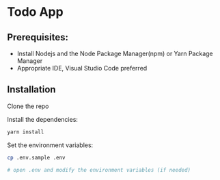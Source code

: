 # Todo App

## Prerequisites:

- Install Nodejs and the Node Package Manager(npm) or Yarn Package Manager
- Appropriate IDE, Visual Studio Code preferred

## Installation

Clone the repo

Install the dependencies:

```bash
yarn install
```

Set the environment variables:

```bash
cp .env.sample .env

# open .env and modify the environment variables (if needed)
```
